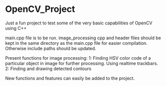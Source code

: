 # OpenCV_Project
Just a fun project to test some of the very basic capabilities of OpenCV using C++

main.cpp file is to be run. image_processing cpp and header files should be kept in the same directory as the main.cpp file for easier compilation. Otherwise include paths should be updated.

Present functions for image processing:
  1: Finding HSV color code of a particular object in image for further processing. Using realtime trackbars.
  2: Finding and drawing detected contours
  

New functions and features can easily be added to the project.
